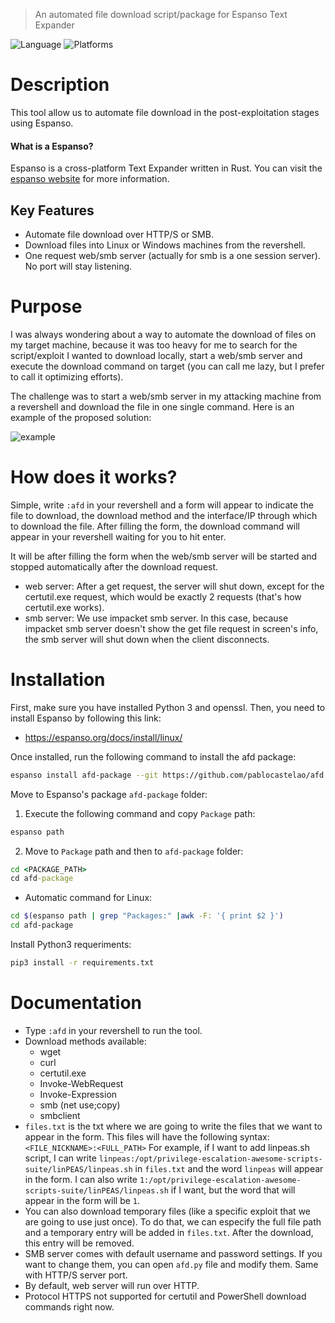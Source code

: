 
> An automated file download script/package for Espanso Text Expander

![Language](https://img.shields.io/badge/language-python3-grenn)
![Platforms](https://img.shields.io/badge/platforms-Linux-blue)

# Description
This tool allow us to automate file download in the post-exploitation stages using Espanso.

#### What is a Espanso?
Espanso is a cross-platform Text Expander written in Rust. You can visit the [espanso website](https://espanso.org) for more information.
## Key Features
- Automate file download over HTTP/S or SMB.
- Download files into Linux or Windows machines from the revershell.
- One request web/smb server (actually for smb is a one session server). No port will stay listening.



# Purpose
I was always wondering about a way to automate the download of files on my target machine, because it was too heavy for me to search for the script/exploit I wanted to download locally, start a web/smb server and execute the download command on target (you can call me lazy, but I prefer to call it optimizing efforts).

The challenge was to start a web/smb server in my attacking machine from a revershell and download the file in one single command. Here is an example of the proposed solution:

![example](images/example.gif)

# How does it works?
Simple, write `:afd` in your revershell and a form will appear to indicate the file to download, the download method and the interface/IP through which to download the file. After filling the form, the download command will appear in your revershell waiting for you to hit enter.

It will be after filling the form when the web/smb server will be started and stopped automatically after the download request.

- web server: After a get request, the server will shut down, except for the certutil.exe request, which would be exactly 2 requests (that's how certutil.exe works).
- smb server: We use impacket smb server. In this case, because impacket smb server doesn't show the get file request in screen's info, the smb server will shut down when the client disconnects.

# Installation
First, make sure you have installed Python 3 and openssl. Then, you need to install Espanso by following this link:
- https://espanso.org/docs/install/linux/

Once installed, run the following command to install the afd package:
```bash
espanso install afd-package --git https://github.com/pablocastelao/afd --external
```
Move to Espanso's package `afd-package` folder:
1. Execute the following command and copy `Package` path:
  ```cmd
 espanso path 
  ```
2. Move to `Package` path and then to `afd-package` folder:
```cmd
cd <PACKAGE_PATH>
cd afd-package
```
- Automatic command for Linux:
```bash
cd $(espanso path | grep "Packages:" |awk -F: '{ print $2 }')
cd afd-package
```

Install Python3 requeriments:
```bash
pip3 install -r requirements.txt
```


# Documentation
- Type `:afd` in your revershell to run the tool.
- Download methods available:
	- wget
	- curl
	- certutil.exe
	- Invoke-WebRequest
	- Invoke-Expression
	- smb (net use;copy)
	- smbclient
- `files.txt` is the txt where we are going to write the files that we want to appear in the form. This files will have the following syntax:
`
<FILE_NICKNAME>:<FULL_PATH>
`
For example, if I want to add linpeas.sh script, I can write `linpeas:/opt/privilege-escalation-awesome-scripts-suite/linPEAS/linpeas.sh` in `files.txt` and the word `linpeas` will appear in the form. I can also write `1:/opt/privilege-escalation-awesome-scripts-suite/linPEAS/linpeas.sh` if I want, but the word that will appear in the form will be `1`.
- You can also download temporary files (like a specific exploit that we are going to use just once). To do that, we can especify the full file path  and a temporary entry will be added in `files.txt`. After the download, this entry will be removed.
- SMB server comes with default username and password settings. If you want to change them, you can open `afd.py` file and modify them. Same with HTTP/S server port.
- By default, web server will run over HTTP.
- Protocol HTTPS not supported for certutil and PowerShell download commands right now.







